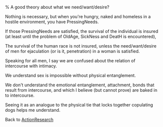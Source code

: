 % A good theory about what we need/want/desire?

Nothing is necessary, but when you're hungry, naked and homeless in a hostile environment, you have PressingNeeds.

If those PressingNeeds are satisfied, the survival of the individual is insured (at least until the problem of OldAge, SickNess and DeatH is encountered),

The survival of the human race is not insured, unless the need/want/desire of men for ejaculation (or is it, penetration) in a woman is satisfied.

Speaking for all men, I say we are confused about the relation of intercourse with intimacy.

We understand sex is impossible without physical entanglement.

We don't understand the emotional entanglement, attachment, bonds that result from intercourse, and which I believe (but cannot prove) are baked in to intercourse.

Seeing it as an analogue to the physical tie that locks together copulating dogs helps me understand.

Back to [ActionResearch](ActionResearch.html)
